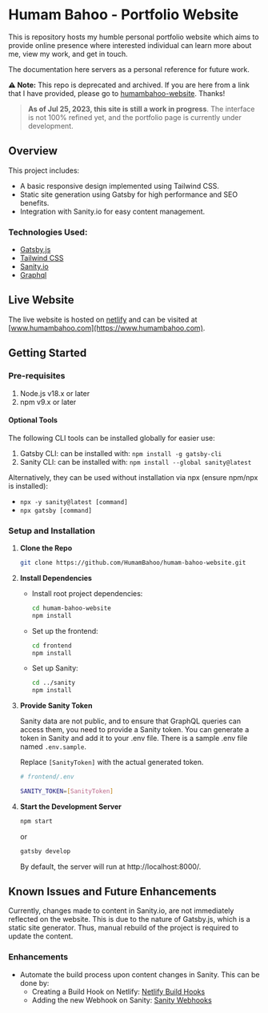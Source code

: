 # Humam Bahoo - Portfolio Website

This is repository hosts my humble personal portfolio website which aims to provide online presence where interested individual can learn more about me, view my work, and get in touch.

The documentation here servers as a personal reference for future work.

**⚠️ Note:** This repo is deprecated and archived. If you are here from a link that I have provided, please go to [humambahoo-website](https://github.com/HumamBahoo/humambahoo-website). Thanks!

> **As of Jul 25, 2023, this site is still a work in progress**. The interface is not 100% refined yet, and the portfolio page is currently under development.

## Overview

This project includes:

- A basic responsive design implemented using Tailwind CSS.
- Static site generation using Gatsby for high performance and SEO benefits.
- Integration with Sanity.io for easy content management.

### Technologies Used:

- [Gatsby.js](https://www.gatsbyjs.com)
- [Tailwind CSS](https://tailwindcss.com/)
- [Sanity.io](https://www.sanity.io/)
- [Graphql](https://graphql.org/)

## Live Website

The live website is hosted on [netlify](https://www.netlify.com/) and can be visited at [www.humambahoo.com](https://www.humambahoo.com).

## Getting Started

### Pre-requisites

1. Node.js v18.x or later
1. npm v9.x or later

#### Optional Tools

The following CLI tools can be installed globally for easier use:

1. Gatsby CLI: can be installed with: `npm install -g gatsby-cli`
1. Sanity CLI: can be installed with: `npm install --global sanity@latest`

Alternatively, they can be used without installation via npx (ensure npm/npx is installed):

- `npx -y sanity@latest [command]`
- `npx gatsby [command]`

### Setup and Installation

1. **Clone the Repo**

   ```sh
   git clone https://github.com/HumamBahoo/humam-bahoo-website.git
   ```

2. **Install Dependencies**

   - Install root project dependencies:

     ```sh
     cd humam-bahoo-website
     npm install
     ```

   - Set up the frontend:

     ```sh
     cd frontend
     npm install
     ```

   - Set up Sanity:

     ```sh
     cd ../sanity
     npm install
     ```

3. **Provide Sanity Token**

   Sanity data are not public, and to ensure that GraphQL queries can access them, you need to provide a Sanity token. You can generate a token in Sanity and add it to your .env file. There is a sample .env file named `.env.sample`.

   Replace `[SanityToken]` with the actual generated token.

   ```sh
   # frontend/.env

   SANITY_TOKEN=[SanityToken]
   ```

4. **Start the Development Server**

   ```sh
   npm start
   ```

   or

   ```sh
   gatsby develop
   ```

   By default, the server will run at http://localhost:8000/.

## Known Issues and Future Enhancements

Currently, changes made to content in Sanity.io, are not immediately reflected on the website. This is due to the nature of Gatsby.js, which is a static site generator. Thus, manual rebuild of the project is required to update the content.

### Enhancements

- Automate the build process upon content changes in Sanity. This can be done by:
  - Creating a Build Hook on Netlify: [Netlify Build Hooks](https://docs.netlify.com/configure-builds/build-hooks/)
  - Adding the new Webhook on Sanity: [Sanity Webhooks](https://www.sanity.io/docs/webhooks)

